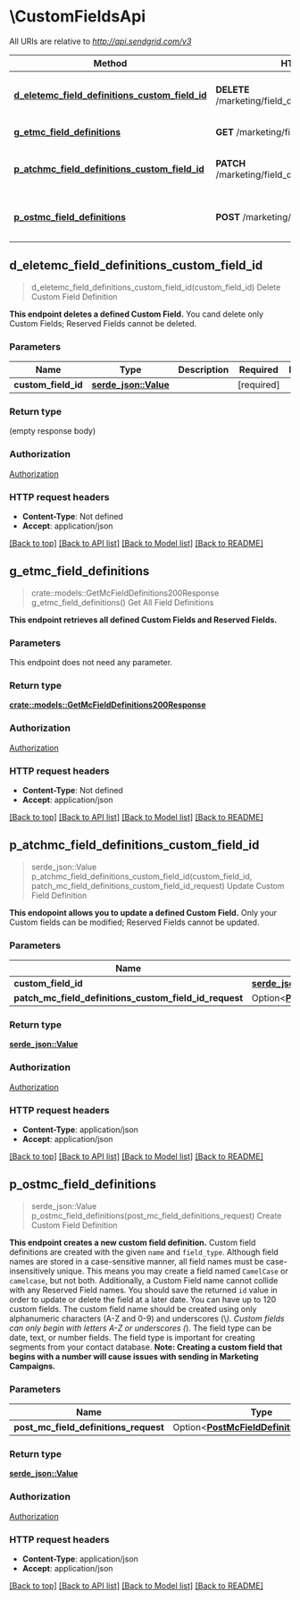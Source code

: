 # \CustomFieldsApi

All URIs are relative to *http://api.sendgrid.com/v3*

Method | HTTP request | Description
------------- | ------------- | -------------
[**d_eletemc_field_definitions_custom_field_id**](CustomFieldsApi.md#d_eletemc_field_definitions_custom_field_id) | **DELETE** /marketing/field_definitions/{custom_field_id} | Delete Custom Field Definition
[**g_etmc_field_definitions**](CustomFieldsApi.md#g_etmc_field_definitions) | **GET** /marketing/field_definitions | Get All Field Definitions
[**p_atchmc_field_definitions_custom_field_id**](CustomFieldsApi.md#p_atchmc_field_definitions_custom_field_id) | **PATCH** /marketing/field_definitions/{custom_field_id} | Update Custom Field Definition
[**p_ostmc_field_definitions**](CustomFieldsApi.md#p_ostmc_field_definitions) | **POST** /marketing/field_definitions | Create Custom Field Definition



## d_eletemc_field_definitions_custom_field_id

> d_eletemc_field_definitions_custom_field_id(custom_field_id)
Delete Custom Field Definition

**This endpoint deletes a defined Custom Field.**  You cand delete only Custom Fields; Reserved Fields cannot be deleted.

### Parameters


Name | Type | Description  | Required | Notes
------------- | ------------- | ------------- | ------------- | -------------
**custom_field_id** | [**serde_json::Value**](.md) |  | [required] |

### Return type

 (empty response body)

### Authorization

[Authorization](../README.md#Authorization)

### HTTP request headers

- **Content-Type**: Not defined
- **Accept**: application/json

[[Back to top]](#) [[Back to API list]](../README.md#documentation-for-api-endpoints) [[Back to Model list]](../README.md#documentation-for-models) [[Back to README]](../README.md)


## g_etmc_field_definitions

> crate::models::GetMcFieldDefinitions200Response g_etmc_field_definitions()
Get All Field Definitions

**This endpoint retrieves all defined Custom Fields and Reserved Fields.**

### Parameters

This endpoint does not need any parameter.

### Return type

[**crate::models::GetMcFieldDefinitions200Response**](GET_mc_field_definitions_200_response.md)

### Authorization

[Authorization](../README.md#Authorization)

### HTTP request headers

- **Content-Type**: Not defined
- **Accept**: application/json

[[Back to top]](#) [[Back to API list]](../README.md#documentation-for-api-endpoints) [[Back to Model list]](../README.md#documentation-for-models) [[Back to README]](../README.md)


## p_atchmc_field_definitions_custom_field_id

> serde_json::Value p_atchmc_field_definitions_custom_field_id(custom_field_id, patch_mc_field_definitions_custom_field_id_request)
Update Custom Field Definition

**This endopoint allows you to update a defined Custom Field.**  Only your Custom fields can be modified; Reserved Fields cannot be updated.

### Parameters


Name | Type | Description  | Required | Notes
------------- | ------------- | ------------- | ------------- | -------------
**custom_field_id** | [**serde_json::Value**](.md) |  | [required] |
**patch_mc_field_definitions_custom_field_id_request** | Option<[**PatchMcFieldDefinitionsCustomFieldIdRequest**](PatchMcFieldDefinitionsCustomFieldIdRequest.md)> |  |  |

### Return type

[**serde_json::Value**](serde_json::Value.md)

### Authorization

[Authorization](../README.md#Authorization)

### HTTP request headers

- **Content-Type**: application/json
- **Accept**: application/json

[[Back to top]](#) [[Back to API list]](../README.md#documentation-for-api-endpoints) [[Back to Model list]](../README.md#documentation-for-models) [[Back to README]](../README.md)


## p_ostmc_field_definitions

> serde_json::Value p_ostmc_field_definitions(post_mc_field_definitions_request)
Create Custom Field Definition

**This endpoint creates a new custom field definition.**  Custom field definitions are created with the given `name` and `field_type`. Although field names are stored in a case-sensitive manner, all field names must be case-insensitively unique. This means you may create a field named `CamelCase` or `camelcase`, but not both. Additionally, a Custom Field name cannot collide with any Reserved Field names. You should save the returned `id` value in order to update or delete the field at a later date. You can have up to 120 custom fields.  The custom field name should be created using only alphanumeric characters (A-Z and 0-9) and underscores (\\_). Custom fields can only begin with letters  A-Z or underscores (_). The field type can be date, text, or number fields. The field type is important for creating segments from your contact database.  **Note: Creating a custom field that begins with a number will cause issues with sending in Marketing Campaigns.**

### Parameters


Name | Type | Description  | Required | Notes
------------- | ------------- | ------------- | ------------- | -------------
**post_mc_field_definitions_request** | Option<[**PostMcFieldDefinitionsRequest**](PostMcFieldDefinitionsRequest.md)> |  |  |

### Return type

[**serde_json::Value**](serde_json::Value.md)

### Authorization

[Authorization](../README.md#Authorization)

### HTTP request headers

- **Content-Type**: application/json
- **Accept**: application/json

[[Back to top]](#) [[Back to API list]](../README.md#documentation-for-api-endpoints) [[Back to Model list]](../README.md#documentation-for-models) [[Back to README]](../README.md)

